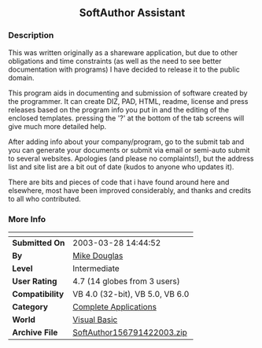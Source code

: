 ﻿<div align="center">

## SoftAuthor Assistant


</div>

### Description

This was written originally as a shareware application, but due to other obligations and time constraints (as well as the need to see better documentation with programs) I have decided to release it to the public domain.

This program aids in documenting and submission of software created by the programmer. It can create DIZ, PAD, HTML, readme, license and press releases based on the program info you put in and the editing of the enclosed templates. pressing the '?' at the bottom of the tab screens will give much more detailed help.

After adding info about your company/program, go to the submit tab and you can generate your documents or submit via email or semi-auto submit to several websites. Apologies (and please no complaints!), but the address list and site list are a bit out of date (kudos to anyone who updates it).

There are bits and pieces of code that i have found around here and elsewhere, most have been improved considerably, and thanks and credits to all who contributed.
 
### More Info
 


<span>             |<span>
---                |---
**Submitted On**   |2003-03-28 14:44:52
**By**             |[Mike Douglas](https://github.com/Planet-Source-Code/PSCIndex/blob/master/ByAuthor/mike-douglas.md)
**Level**          |Intermediate
**User Rating**    |4.7 (14 globes from 3 users)
**Compatibility**  |VB 4\.0 \(32\-bit\), VB 5\.0, VB 6\.0
**Category**       |[Complete Applications](https://github.com/Planet-Source-Code/PSCIndex/blob/master/ByCategory/complete-applications__1-27.md)
**World**          |[Visual Basic](https://github.com/Planet-Source-Code/PSCIndex/blob/master/ByWorld/visual-basic.md)
**Archive File**   |[SoftAuthor156791422003\.zip](https://github.com/Planet-Source-Code/mike-douglas-softauthor-assistant__1-44433/archive/master.zip)








